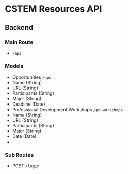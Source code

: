 # CSTEM Resources API

## Backend

### Main Route
- `/api`
### Models
-  Opportunities `/ops`
 - Name (String)
 - URL (String)
 - Participants (String)
 - Major (String)
 - Deadline (Date)
-  Professional Development Workshops `/pd-workshops`
- Name (String)
 - URL (String)
 - Participants (String)
 - Major (String)
 - Date (Date)
 - 
### Sub Routes
-  POST `/login`

